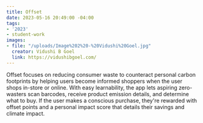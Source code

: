 ```yaml
---
title: Offset
date: 2023-05-16 20:49:00 -04:00
tags:
- '2023'
- student-work
images:
- file: "/uploads/Image%202%20-%20Vidushi%20Goel.jpg"
  creator: Vidushi B Goel
  link: https://vidushibgoel.com/
---
```


Offset focuses on reducing consumer waste to counteract personal carbon footprints by helping users become informed shoppers when the user shops in-store or online. With easy learnability, the app lets aspiring zero-wasters scan barcodes, receive product emission details, and determine what to buy. If the user makes a conscious purchase, they're rewarded with offset points and a personal impact score that details their savings and climate impact.